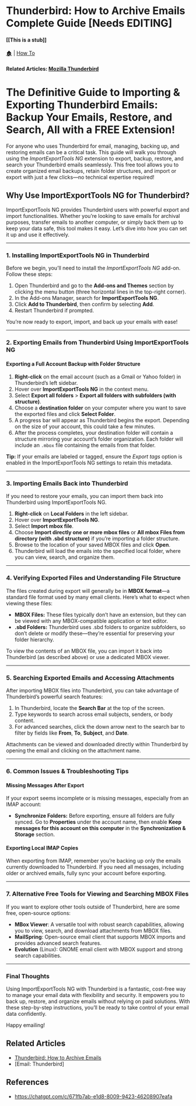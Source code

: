 # Thunderbird: How to Archive Emails Complete Guide [Needs EDITING]

####  [[This is a stub]]

[🏚️](../README.md) | [How To](/how-to/index.md)

#### Related Articles: [Mozilla Thunderbird](/email/thunderbird.md)

# The Definitive Guide to Importing & Exporting Thunderbird Emails: Backup Your Emails, Restore, and Search, All with a FREE Extension!

For anyone who uses Thunderbird for email, managing, backing up, and restoring emails can be a critical task. This guide will walk you through using the *ImportExportTools NG* extension to export, backup, restore, and search your Thunderbird emails seamlessly. This free tool allows you to create organized email backups, retain folder structures, and import or export with just a few clicks—no technical expertise required!

## Why Use ImportExportTools NG for Thunderbird?

ImportExportTools NG provides Thunderbird users with powerful export and import functionalities. Whether you’re looking to save emails for archival purposes, transfer emails to another computer, or simply back them up to keep your data safe, this tool makes it easy. Let’s dive into how you can set it up and use it effectively.

---

### 1. Installing ImportExportTools NG in Thunderbird

Before we begin, you’ll need to install the *ImportExportTools NG* add-on. Follow these steps:

1. Open Thunderbird and go to the **Add-ons and Themes** section by clicking the menu button (three horizontal lines in the top-right corner).
2. In the Add-ons Manager, search for **ImportExportTools NG**.
3. Click **Add to Thunderbird**, then confirm by selecting **Add**.
4. Restart Thunderbird if prompted.

You’re now ready to export, import, and back up your emails with ease!

---

### 2. Exporting Emails from Thunderbird Using ImportExportTools NG

#### Exporting a Full Account Backup with Folder Structure

1. **Right-click** on the email account (such as a Gmail or Yahoo folder) in Thunderbird’s left sidebar.
2. Hover over **ImportExportTools NG** in the context menu.
3. Select **Export all folders** > **Export all folders with subfolders (with structure)**.
4. Choose a **destination folder** on your computer where you want to save the exported files and click **Select Folder**.
5. A progress bar will appear as Thunderbird begins the export. Depending on the size of your account, this could take a few minutes.
6. After the process completes, your destination folder will contain a structure mirroring your account’s folder organization. Each folder will include an `.mbox` file containing the emails from that folder.

**Tip:** If your emails are labeled or tagged, ensure the *Export tags* option is enabled in the ImportExportTools NG settings to retain this metadata.

---

### 3. Importing Emails Back into Thunderbird

If you need to restore your emails, you can import them back into Thunderbird using ImportExportTools NG.

1. **Right-click** on **Local Folders** in the left sidebar.
2. Hover over **ImportExportTools NG**.
3. Select **Import mbox file**.
4. Choose **Import directly one or more mbox files** or **All mbox Files from directory (with .sbd structure)** if you’re importing a folder structure.
5. Browse to the location of your saved MBOX files and click **Open**.
6. Thunderbird will load the emails into the specified local folder, where you can view, search, and organize them.

---

### 4. Verifying Exported Files and Understanding File Structure

The files created during export will generally be in **MBOX format**—a standard file format used by many email clients. Here’s what to expect when viewing these files:

- **MBOX Files:** These files typically don’t have an extension, but they can be viewed with any MBOX-compatible application or text editor.
- **.sbd Folders:** Thunderbird uses .sbd folders to organize subfolders, so don’t delete or modify these—they’re essential for preserving your folder hierarchy.
  
To view the contents of an MBOX file, you can import it back into Thunderbird (as described above) or use a dedicated MBOX viewer.

---

### 5. Searching Exported Emails and Accessing Attachments

After importing MBOX files into Thunderbird, you can take advantage of Thunderbird’s powerful search features:

1. In Thunderbird, locate the **Search Bar** at the top of the screen.
2. Type keywords to search across email subjects, senders, or body content.
3. For advanced searches, click the down arrow next to the search bar to filter by fields like **From**, **To**, **Subject**, and **Date**.

Attachments can be viewed and downloaded directly within Thunderbird by opening the email and clicking on the attachment name.

---

### 6. Common Issues & Troubleshooting Tips

#### Missing Messages After Export

If your export seems incomplete or is missing messages, especially from an IMAP account:

- **Synchronize Folders:** Before exporting, ensure all folders are fully synced. Go to **Properties** under the account name, then enable **Keep messages for this account on this computer** in the **Synchronization & Storage** section.
  
#### Exporting Local IMAP Copies

When exporting from IMAP, remember you’re backing up only the emails currently downloaded to Thunderbird. If you need all messages, including older or archived emails, fully sync your account before exporting.

---

### 7. Alternative Free Tools for Viewing and Searching MBOX Files

If you want to explore other tools outside of Thunderbird, here are some free, open-source options:

- **MBox Viewer**: A versatile tool with robust search capabilities, allowing you to view, search, and download attachments from MBOX files.
- **MailSpring**: Open-source email client that supports MBOX imports and provides advanced search features.
- **Evolution** (Linux): GNOME email client with MBOX support and strong search capabilities.

---

### Final Thoughts

Using ImportExportTools NG with Thunderbird is a fantastic, cost-free way to manage your email data with flexibility and security. It empowers you to back up, restore, and organize emails without relying on paid solutions. With these step-by-step instructions, you’ll be ready to take control of your email data confidently.

Happy emailing!

## Related Articles

- [Thunderbird: How to Archive Emails](/how-to/tbird-archive-emails.md)
- [Email: Thunderbird]


## References

- https://chatgpt.com/c/671fb7ab-e1d8-8009-9423-46208907eafa